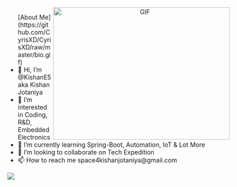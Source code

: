 <a target="_blank" align="center">
  <img align="right" top="500" height="300" width="400" alt="GIF" src="https://media.giphy.com/media/SWoSkN6DxTszqIKEqv/giphy.gif">
</a>
<ul> [About Me](https://github.com/CyrisXD/CyrisXD/raw/master/bio.gif)
  <li> 👋 Hi, I’m @KishanE5 aka Kishan Jotaniya</li>
<li> 👀 I’m interested in Coding, R&D, Embedded Electronics</li>
<li> 🌱 I’m currently learning Spring-Boot, Automation, IoT & Lot More</li>
<li> 💞️ I’m looking to collaborate on Tech Expedition</li>
<li> 📫 How to reach me space4kishanjotaniya@gmail.com</li>
 </ul>

![](https://user-images.githubusercontent.com/90084846/154329912-bc01220a-1f96-4435-97c8-ddf9d09b45c4.gif)
